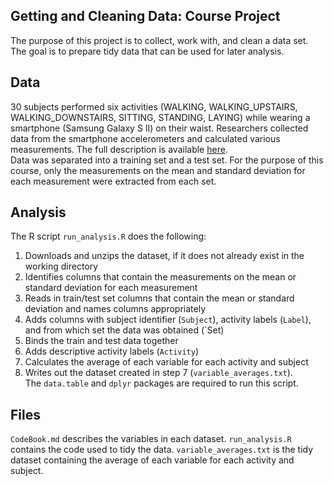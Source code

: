 ## Getting and Cleaning Data: Course Project
The purpose of this project is to collect, work with, and clean a data set. The goal is to prepare tidy data that can be used for later analysis.
## Data
30 subjects performed six activities (WALKING, WALKING_UPSTAIRS, WALKING_DOWNSTAIRS, SITTING, STANDING, LAYING) while wearing a smartphone (Samsung Galaxy S II) on their waist. Researchers collected data from the smartphone accelerometers and calculated various measurements. The full description is available [here](http://archive.ics.uci.edu/ml/datasets/Human+Activity+Recognition+Using+Smartphones).    
Data was separated into a training set and a test set. For the purpose of this course, only the measurements on the mean and standard deviation for each measurement were extracted from each set. 
## Analysis
The R script `run_analysis.R` does the following:  
1. Downloads and unzips the dataset, if it does not already exist in the working directory
2. Identifies columns that contain the measurements on the mean or standard deviation for each measurement
3. Reads in train/test set columns that contain the mean or standard deviation and names columns appropriately
4. Adds columns with subject identifier (`Subject`), activity labels (`Label`), and from which set the data was obtained (`Set)
5. Binds the train and test data together
6. Adds descriptive activity labels (`Activity`)
7. Calculates the average of each variable for each activity and subject
8. Writes out the dataset created in step 7 (`variable_averages.txt`).  
The `data.table` and `dplyr` packages are required to run this script.
## Files
`CodeBook.md` describes the variables in each dataset.
`run_analysis.R` contains the code used to tidy the data.
`variable_averages.txt` is the tidy dataset containing the average of each variable for each activity and subject.
